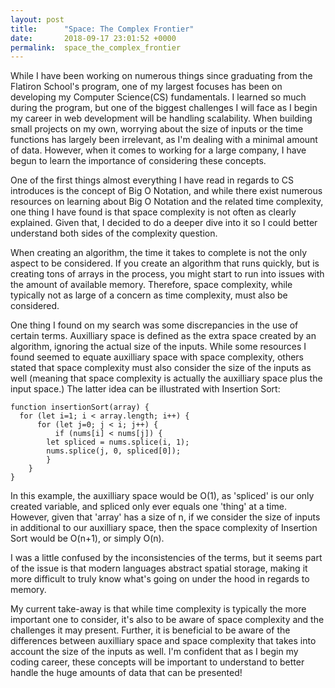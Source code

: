 ```yaml
---
layout: post
title:      "Space: The Complex Frontier"
date:       2018-09-17 23:01:52 +0000
permalink:  space_the_complex_frontier
---
```



While I have been working on numerous things since graduating from the Flatiron School's program, one of my largest focuses has been on developing my Computer Science(CS) fundamentals. I learned so much during the program, but one of the biggest challenges I will face as I begin my career in web development will be handling scalability. When building small projects on my own, worrying about the size of inputs or the time functions has largely been irrelevant, as I'm dealing with a minimal amount of data. However, when it comes to working for a large company, I have begun to learn the importance of considering these concepts.

One of the first things almost everything I have read in regards to CS introduces is the concept of Big O Notation, and while there exist numerous resources on learning about Big O Notation and the related time complexity, one thing I have found is that space complexity is not often as clearly explained. Given that, I decided to do a deeper dive into it so I could better understand both sides of the complexity question.

When creating an algorithm, the time it takes to complete is not the only aspect to be considered. If you create an algorithm that runs quickly, but is creating tons of arrays in the process, you might start to run into issues with the amount of available memory. Therefore, space complexity, while typically not as large of a concern as time complexity, must also be considered. 

One thing I found on my search was some discrepancies in the use of certain terms. Auxilliary space is defined as the extra space created by an algorithm, ignoring the actual size of the inputs. While some resources I found seemed to equate auxilliary space with space complexity, others stated that space complexity must also consider the size of the inputs as well (meaning that space complexity is actually the auxilliary space plus the input space.) The latter idea can be illustrated with Insertion Sort:

```
function insertionSort(array) {
  for (let i=1; i < array.length; i++) {
	  for (let j=0; j < i; j++) {
		  if (nums[i] < nums[j]) {
        let spliced = nums.splice(i, 1);
        nums.splice(j, 0, spliced[0]);
		}
	}
}
```

In this example, the auxilliary space would be O(1), as 'spliced' is our only created variable, and spliced only ever equals one 'thing' at a time. However, given that 'array' has a size of n, if we consider the size of inputs in additional to our auxilliary space, then the space complexity of Insertion Sort would be O(n+1), or simply O(n). 

I was a little confused by the inconsistencies of the terms, but it seems part of the issue is that modern languages abstract spatial storage, making it more difficult to truly know what's going on under the hood in regards to memory. 

My current take-away is that while time complexity is typically the more important one to consider, it's also to be aware of space complexity and the challenges it may present. Further, it is beneficial to be aware of the differences between auxilliary space and space complexity that takes into account the size of the inputs as well. I'm confident that as I begin my coding career, these concepts will be important to understand to better handle the huge amounts of data that can be presented!

